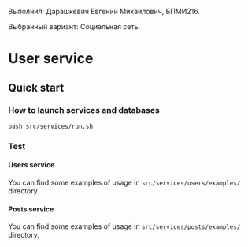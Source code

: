 Выполнил: Дарашкевич Евгений Михайлович, БПМИ216.

Выбранный вариант: Социальная сеть.

# User service

## Quick start

### How to launch services and databases

```
bash src/services/run.sh
```

### Test

#### Users service

You can find some examples of usage in `src/services/users/examples/` directory.

#### Posts service

You can find some examples of usage in `src/services/posts/examples/` directory.
